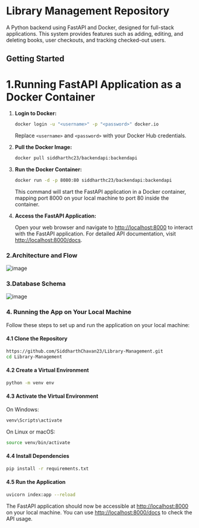 # Library Management Repository

A Python backend using FastAPI and Docker, designed for full-stack applications. This system provides features such as adding, editing, and deleting books, user checkouts, and tracking checked-out users.

## Getting Started

# 1.Running FastAPI Application as a Docker Container

1. **Login to Docker:**

    ```bash
    docker login -u "<username>" -p "<password>" docker.io
    ```

    Replace `<username>` and `<password>` with your Docker Hub credentials.

2. **Pull the Docker Image:**

    ```bash
    docker pull siddharthc23/backendapi:backendapi
     ```

3. **Run the Docker Container:**

    ```bash
    docker run -d -p 8080:80 siddharthc23/backendapi:backendapi
    ```

    This command will start the FastAPI application in a Docker container, mapping port 8000 on your local machine to port 80 inside the container.

4. **Access the FastAPI Application:**

    Open your web browser and navigate to [http://localhost:8000](http://localhost:8000) to interact with the FastAPI application. For detailed API documentation, visit [http://localhost:8000/docs](http://localhost:8000/docs).

### 2.Architecture and Flow 

![image](https://github.com/SiddharthChavan23/LibSysRepository/assets/88672777/f7dbcd40-e1f3-480f-85fa-3a0f11c9a515)

### 3.Database Schema

![image](https://github.com/SiddharthChavan23/LibSysRepository/assets/88672777/693f2219-7d7b-4d4b-a1c7-2732ee2c781a)

### 4. Running the App on Your Local Machine

Follow these steps to set up and run the application on your local machine:

#### 4.1 Clone the Repository

```bash
https://github.com/SiddharthChavan23/Library-Management.git
cd Library-Management
```

#### 4.2 Create a Virtual Environment

```bash
python -m venv env
```

#### 4.3 Activate the Virtual Environment

On Windows:

```bash
venv\Scripts\activate
```

On Linux or macOS:

```bash
source venv/bin/activate
```

#### 4.4 Install Dependencies

```bash
pip install -r requirements.txt
```

#### 4.5 Run the Application

```bash
uvicorn index:app --reload
```

The FastAPI application should now be accessible at [http://localhost:8000](http://localhost:8000) on your local machine. You can use [http://localhost:8000/docs](http://localhost:8000/docs) to check the API usage.









